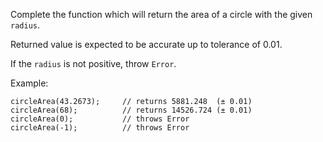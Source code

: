 Complete the function which will return the area of a circle with the given `radius`.

Returned value is expected to be accurate up to tolerance of 0.01.

If the `radius` is not positive, throw `Error`.

Example:

```
circleArea(43.2673);     // returns 5881.248  (± 0.01)
circleArea(68);          // returns 14526.724 (± 0.01)
circleArea(0);           // throws Error
circleArea(-1);          // throws Error
```
